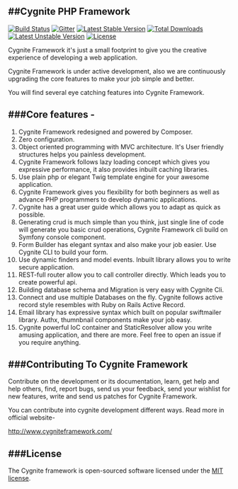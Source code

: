 ##Cygnite PHP Framework
-----------------------------------
[![Build Status](https://travis-ci.org/cygnite/framework.svg)](https://travis-ci.org/cygnite/framework)
[![Gitter](https://badges.gitter.im/Join%20Chat.svg)](https://gitter.im/cygnite/framework?utm_source=badge&utm_medium=badge&utm_campaign=pr-badge&utm_content=badge)
[![Latest Stable Version](https://poser.pugx.org/cygnite/framework/v/stable.svg)](https://packagist.org/packages/cygnite/framework) [![Total Downloads](https://poser.pugx.org/cygnite/framework/downloads.svg)](https://packagist.org/packages/cygnite/framework) [![Latest Unstable Version](https://poser.pugx.org/cygnite/framework/v/unstable.svg)](https://packagist.org/packages/cygnite/framework) [![License](https://poser.pugx.org/cygnite/framework/license.svg)](https://packagist.org/packages/cygnite/framework)

Cygnite Framework it's just a small footprint to give you the creative experience of developing a web application.

Cygnite Framework is under active development, also we are continuously upgrading the core features to make your job simple and better.

You will find several eye catching features into Cygnite Framework.

###Core features -
-----------------------

1. Cygnite Framework redesigned and powered by Composer.
2. Zero configuration.
3. Object oriented programming with MVC architecture. It's User friendly structures helps you painless development.
4. Cygnite Framework follows lazy loading concept which gives you expressive performance, it also provides inbuilt caching libraries.
5. Use plain php or elegant Twig template engine for your awesome application.
6. Cygnite Framework gives you flexibility for both beginners as well as advance PHP programmers to develop dynamic applications.
7. Cygnite has a great user guide which allows you to adapt as quick as possible.
8. Generating crud is much simple than you think, just single line of code will generate you basic crud operations, Cygnite Framework cli build on Symfony console component.
9.  Form Builder has elegant syntax and also make your job easier. Use Cygnite CLI to build your form.
10. Use dynamic finders and model events. Inbuilt library allows you to write secure application.
11. REST-full router allow you to call controller directly. Which leads you to create powerful api.
12. Building database schema and Migration is very easy with Cygnite Cli.
13. Connect and use multiple Databases on the fly. Cygnite follows active record style resembles with Ruby on Rails Active Record.
14. Email library has expressive syntax which built on popular swiftmailer library. Authx, thumnbnail components make your job easy.
15. Cygnite powerful IoC container and StaticResolver allow you write amusing application, and there are more.
Feel free to open an issue if you require anything.

###Contributing To Cygnite Framework
---------------------------------------------------

Contribute on the development or its documentation, learn, get help and help others, find, report bugs, send us your feedback, send your wishlist for new features, write and send us patches for Cygnite Framework.

You can contribute into cygnite development different ways. Read more in official website-

http://www.cygniteframework.com/


###License
--------------

The Cygnite framework is open-sourced software licensed under the [MIT license](http://opensource.org/licenses/MIT).
